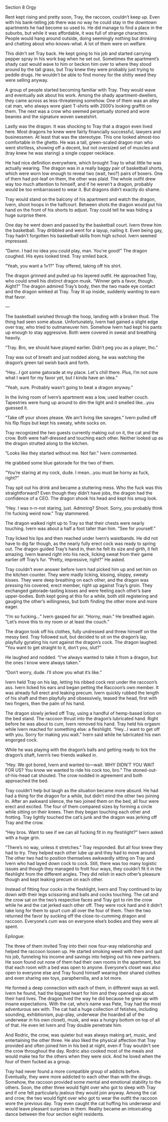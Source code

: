 Section 8 Orgy



Rent kept rising and pretty soon, Tray, the raccoon, couldn’t keep up. Even with his bank-telling job there was no way he could stay in the downtown apartments he had become so used to. He did manage to find a place in the suburbs, but while it was affordable, it was full of strange characters. People would hang around outside, doing seemingly nothing but drinking and chatting about who-knows-what. A lot of them were on welfare.

This didn’t set Tray back. He kept going to his job and started carrying pepper spray in his work bag when he set out. Sometimes the apartment’s shady cast would wave to him or beckon him over to where they stood around by the tall grass, but Tray knew they were probably just trying to peddle drugs. He wouldn’t be able to find money for the shitty weed they were selling anyway.

A group of people started becoming familiar with Tray. They would wave and eventually ask about his work. Among the shady apartment-dwellers, they came across as less-threatening somehow. One of them was an alley cat man, who always wore giant T-shirts with 2000’s looking graffiti on them. The next was a crow who seemed perpetually stoned and wore beanies and the signature woven sweatshirt. 

Lastly was the dragon. It was shocking to Tray that a dragon even lived here. Most dragons he knew were fairly financially successful, lawyers and businessmen. At least that was the stereotype. This one looked almost-too comfortable in the ghetto. He was a tall, green-scaled dragon man who went shirtless, showing off a decent, but not oversized set of muscles and (tray knew he was staring) a single copper necklace. 

He had nice definition everywhere, which brought Tray to what little he was actually wearing. The dragon was in a really baggy pair of basketball shorts, which were worn low enough to reveal two (wait, two?) pairs of boxers. One of them had pot-leaf on them, the other was plaid. The whole outfit drew way too much attention to himself, and if he weren’t a dragon, probably would be too embarrassed to wear it. But dragons didn’t exactly do shame.

Tray would stand on the balcony of his apartment and watch the dragon, Ivern, shoot hoops in the halfcourt. Between shots the dragon would put his hand on the front of his shorts to adjust. Tray could tell he was hiding a huge surprise there. 

One day he went down and passed by the basketball court. Ivern threw him the basketball. Tray dribbled and went for a layup, nailing it. Even being gay, Tray hadn’t forgotten his basketball skills from high school. Ivern seemed impressed.

“Damn. I had no idea you could play, man. You're good!” The dragon coughed. His eyes looked tired. Tray smiled back.

“Yeah, you want a 1v1?” Tray offered, taking off his shirt.

The dragon grinned and pulled up his layered outfit. He approached Tray, who could smell his distinct dragon musk. “Winner gets a favor, though. Aight?” The dragon admired Tray’s body, then the two made eye contact and the dragon winked at Tray. Tray lit up inside, suddenly wanting to earn that favor. 

—

The basketball swished through the hoop, landing with a broken thud. The thing had seen some abuse. Unfortunately, Ivern had gained a slight edge over tray, who tried to outmaneuver him. Somehow Ivern had kept his pants up enough to stay aggressive. Both were covered in sweat and breathing heavily. 

“Tray. Bro, we should have played earlier. Didn’t peg you as a player, tho.” 

Tray was out of breath and just nodded along, he was watching the dragon’s green tail swish back and forth. 

“Hey…I got some gatorade at my place. Let's chill there. Plus, I’m not sure what I want for my favor yet, but I kinda have an idea.”

“Yeah, sure. Probably wasn’t going to beat a dragon anyway.”

In the living room of Ivern’s apartment was a low, used leather couch. Tapestries were hung up around to dim the light and it smelled like…you guessed it.

“Take off your shoes please. We ain’t living like savages.” Ivern pulled off his flip flops but kept his sweaty, white socks on.

 Tray recognized the two guests currently making out on it, the cat and the crow. Both were half-dressed and touching each other. Neither looked up as the dragon strutted along to the kitchen. 

“Looks like they started without me. Not fair.” Ivern commented.

 He grabbed some blue gatorade for the two of them. 

“You’re staring at my cock, dude. I mean…you must be horny as fuck, right?” 

Tray spit out his drink and became a stuttering mess. Who the fuck was this straightforward? Even though they didn’t have jobs, the dragon had the confidence of a CEO. The dragon shook his head and kept his smug look. 

“Hey. I was n-n-not staring, just. Admiring? Shoot. Sorry, you probably think I’m fucking weird now.” Tray stammered.

The dragon walked right up to Tray so that their chests were nearly touching. Ivern was about a half a foot taller than him. “See for yourself.”

Tray licked his lips and then reached under Ivern’s waistbands. He did not have to dig far though, as the nearly fully erect cock was ready to spring out. The dragon guided Tray’s hand in, then he felt its size and girth, it felt amazing. Ivern leaned right into his neck, licking sweat from their game earlier off Tray’s fur. “Pretty, impressive, right?” He asked.

Tray couldn’t even answer before Ivern had picked him up and set him on the kitchen counter. They were madly licking, kissing, sloppy, sweaty kisses. They were deep breathing on each other, and the dragon was pressing his covered, erect member, right up against Tray’s groin. They exchanged gatorade-tasting kisses and were feeling each other’s bare upper-bodies. Both kept going at this for a while, both still registering and gauging the other’s willingness, but both finding the other more and more eager. 

“I’m so fucking…” Ivern gasped for air. “Horny, man.” He breathed again. “Let’s move this to my room or at least the couch.”

The dragon took off his clothes, fully undressed and threw himself on the messy bed. Tray followed suit, but decided to sit on the dragon’s lap, playfully gyrating his runt against the dragon’s cock. The dragon laughed. “You want to get straight to it, don’t you, slut?” 

He laughed and nodded. “I’ve always wanted to take it from a dragon, but the ones I know were always taken.” 

“Don’t worry, dude. I’ll show you what it’s like.” 

Ivern held Tray on his lap, letting his ribbed cock rest under the raccoon’s ass. Ivern licked his ears and began petting the Raccoon’s own member. It was already full erect and leaking precum. Ivern quickly rubbed the length of his shaft and then playfully and obsessively, teased the head, first with two fingers, then the palm of his hand. 

The dragon slowly jerked off Tray, using a handful of hemp-based lotion on the bed stand. The raccoon thrust into the dragon’s lubricated hand. Right before he was about to cum, Ivern removed his hand. Tray held his orgasm while Ivern reached for something else: a fleshlight. “Hey…I want to get off with you. Sorry for making you wait.” Ivern said while he lubricated his own engorged cock. 

While he was playing with the dragon’s balls and getting ready to lick the dragon’s shaft, Ivern’s two friends walked in. 

“Hey. We got bored, Ivern and wanted to—wait. WHY DIDN’T YOU WAIT FOR US? You know we wanted to ride his cock too, bro.” The stoned-out-of-his-head cat shouted. The crow nodded in agreement and both approached the bed.

Tray couldn’t help but laugh as the situation became more absurd. He had had a thing for the dragon for a while, but didn’t mind the other two joining in. After an awkward silence, the two joined them on the bed, all four were erect and excited. The four of them compared sizes by forming a circle while sitting on their knees. Then they began touching each other and frotting. Tray lightly touched the cat’s junk and the dragon was jerking off Tray and the crow. 

“Hey bros. Want to see if we can all fucking fit in my fleshlight?” Ivern asked with a huge grin.

“There’s no way, unless it stretches.” Tray responded. But all four knew they had to try. They helped each other lube up and they had to move around. The other two had to position themselves awkwardly sitting on Tray and Ivern who had layed down cock to cock. Still, there was too many logistic issues and though they managed to frott four ways, they couldn’t fit it in the fleshlight from the different angles. They did relish in each other’s pleasure though and kept leaking precum on each other. 

Instead of fitting four cocks in the fleshlight, Ivern and Tray continued to lay down with their legs scissoring and balls and cocks touching. The cat and the crow sat on the two’s respective faces and Tray got to rim the crow while he and the cat jerked each other off. They were rock hard and it didn’t take long for them to spurt cum all over the four of them. Then the two returned the favor by sucking off the close-to-cumming dragon and raccoon. Everyone’s cum was on everyone else’s bodies and they were all spent. 

Epilogue:

The three of them invited Tray into their now four-way relationship and helped the raccoon loosen up. He started smoking weed with them and quit his job, funneling his income and savings into helping out his new partners. He soon found out none of them had their own rooms in the apartment, but that each room with a bed was open to anyone. Everyone’s closet was also open to everyone else and Tray found himself wearing their shared clothes and even sharing sex toys, paraphernilia, and a lot more. 

He formed a deep connection with each of them, in different ways as well. Ivern he found, had the biggest heart for him and they opened up about their hard lives. The dragon lived the way he did because he grew up with insane expectations. With the cat, who’s name was Pete, Tray had the most adventurous sex with. The cat had a huge collection of fetishes, including sounding, exhibtionism, pup-play, underwear (he hoarded all of the underwear in his own closet), musk, and was a hungry bottom on top of all of that. He even let Ivern and Tray double penetrate him. 

And Rodric, the crow, was quieter but was always making art, music, and entertaining the other three. He also liked the physical affection that Tray provided and often joined him in his bed at night, even if Tray wouldn’t see the crow throughout the day. Rodric also cooked most of the meals and would make tea for the others when they were sick. And he loved when the four of them fucked as a group. 

Tray had never found a more compatible group of addicts before. Eventually, they were more addicted to each other than with the drugs. Somehow, the raccoon provided some mental and emotional stability to the others. Soon, the other three would fight over who got to sleep with Tray and if one felt particularly jealous they would join anyway. Among the cat and crow, the two would fight over who got to wear the outfit the raccoon wore the previous day. Tray even caught the cat huffing his underwear and would leave pleasant surprises in them. Reality became an intoxicating dance between the four section eight residents.
